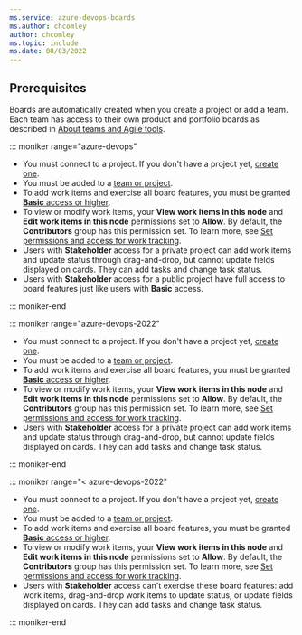 ```yaml
---
ms.service: azure-devops-boards
ms.author: chcomley
author: chcomley
ms.topic: include
ms.date: 08/03/2022
---
```



## Prerequisites

Boards are automatically created when you create a project or add a team. Each team has access to their own product and portfolio boards as described in [About teams and Agile tools](../../organizations/settings/about-teams-and-settings.md#each-team-gets-their-own-set-of-tools).

::: moniker range="azure-devops"

* You must connect to a project. If you don't have a project yet, [create one](../get-started/sign-up-invite-teammates.md). 
* You must be added to a [team or project](../../organizations/security/add-users-team-project.md). 
* To add work items and exercise all board features, you must be granted [**Basic** access or higher](../../organizations/security/access-levels.md).
* To view or modify work items, your **View work items in this node** and **Edit work items in this node** permissions set to **Allow**. By default, the **Contributors** group has this permission set. To learn more, see [Set permissions and access for work tracking](../../organizations/security/set-permissions-access-work-tracking.md).  
* Users with **Stakeholder** access for a private project can add work items and update status through drag-and-drop, but cannot update fields displayed on cards. They can add tasks and change task status. 
* Users with **Stakeholder** access for a public project have full access to board features just like users with **Basic** access. 

::: moniker-end

::: moniker range="azure-devops-2022"

* You must connect to a project. If you don't have a project yet, [create one](../../organizations/projects/create-project.md).
* You must be added to a [team or project](../../organizations/security/add-users-team-project.md). 
* To add work items and exercise all board features, you must be granted [**Basic** access or higher](../../organizations/security/access-levels.md).
* To view or modify work items, your **View work items in this node** and **Edit work items in this node** permissions set to **Allow**. By default, the **Contributors** group has this permission set. To learn more, see [Set permissions and access for work tracking](../../organizations/security/set-permissions-access-work-tracking.md).  
* Users with **Stakeholder** access for a private project can add work items and update status through drag-and-drop, but cannot update fields displayed on cards. They can add tasks and change task status.

::: moniker-end

::: moniker range="< azure-devops-2022"

* You must connect to a project. If you don't have a project yet, [create one](../../organizations/projects/create-project.md).
* You must be added to a [team or project](../../organizations/security/add-users-team-project.md). 
* To add work items and exercise all board features, you must be granted [**Basic** access or higher](../../organizations/security/access-levels.md).
* To view or modify work items, your **View work items in this node** and **Edit work items in this node** permissions set to **Allow**. By default, the **Contributors** group has this permission set. To learn more, see [Set permissions and access for work tracking](../../organizations/security/set-permissions-access-work-tracking.md).  
* Users with **Stakeholder** access can't exercise these board features: add work items, drag-and-drop work items to update status, or update fields displayed on cards. They can add tasks and change task status. 

::: moniker-end
